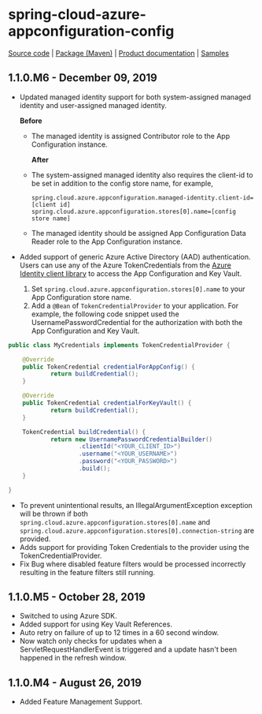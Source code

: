 # spring-cloud-azure-appconfiguration-config

[Source code][source_code] | [Package (Maven)][package] | [Product documentation][docs] | [Samples][samples]

## 1.1.0.M6 - December 09, 2019

* Updated managed identity support for both system-assigned managed identity and user-assigned managed identity.

    **Before**

  * The managed identity is assigned Contributor role to the App Configuration instance.

    **After**

  * The system-assigned managed identity also requires the client-id to be set in addition to the config store name, for example,

    ```properties
    spring.cloud.azure.appconfiguration.managed-identity.client-id=[client id]
    spring.cloud.azure.appconfiguration.stores[0].name=[config store name]
    ```

  * The managed identity should be assigned App Configuration Data Reader role to the App Configuration instance.

* Added support of generic Azure Active Directory (AAD) authentication. Users can use any of the Azure TokenCredentials from the [Azure Identity client library][token_credentials] to access the App Configuration and Key Vault.

  1. Set `spring.cloud.azure.appconfiguration.stores[0].name` to your App Configuration store name.
  1. Add a `@Bean` of `TokenCredentialProvider` to your application. For example, the following code snippet used the UsernamePasswordCredential for the authorization with both the App Configuration and Key Vault.

```java
public class MyCredentials implements TokenCredentialProvider {

    @Override
    public TokenCredential credentialForAppConfig() {
            return buildCredential();
    }

    @Override
    public TokenCredential credentialForKeyVault() {
            return buildCredential();
    }

    TokenCredential buildCredential() {
            return new UsernamePasswordCredentialBuilder()
                    .clientId("<YOUR_CLIENT_ID>")
                    .username("<YOUR_USERNAME>")
                    .password("<YOUR_PASSWORD>")
                    .build();
    }

}
```

* To prevent unintentional results, an IllegalArgumentException exception will be thrown if both `spring.cloud.azure.appconfiguration.stores[0].name` and `spring.cloud.azure.appconfiguration.stores[0].connection-string` are provided.
* Adds support for providing Token Credentials to the provider using the TokenCredentialProvider.
* Fix Bug where disabled feature filters would be processed incorrectly resulting in the feature filters still running.

## 1.1.0.M5 - October 28, 2019

* Switched to using Azure SDK.
* Added support for using Key Vault References.
* Auto retry on failure of up to 12 times in a 60 second window.
* Now watch only checks for updates when a ServletRequestHandlerEvent is triggered and a update hasn't been happened in the refresh window.

## 1.1.0.M4 - August 26, 2019

* Added Feature Management Support.

<!-- LINKS -->
[client_id]: https://github.com/microsoft/spring-cloud-azure
[docs]: https://docs.microsoft.com/azure/azure-app-configuration/quickstart-java-spring-app
[package]: https://mvnrepository.com/artifact/com.microsoft.azure/spring-cloud-azure-appconfiguration-config
[samples]: https://github.com/microsoft/spring-cloud-azure/tree/master/spring-cloud-azure-samples
[source_code]: https://github.com/microsoft/spring-cloud-azure/tree/master/spring-cloud-azure-appconfiguration-config
[token_credentials]: https://github.com/Azure/azure-sdk-for-java/blob/master/sdk/identity/azure-identity/README.md
